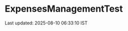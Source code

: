 # ExpensesManagementTest



















































































































































Last updated: 2025-08-10 06:33:10 IST
